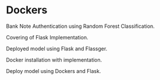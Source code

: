 # Dockers

Bank Note Authentication using Random Forest Classification.

Covering of Flask Implementation.

Deployed model using Flask and Flassger.

Docker installation with implementation.

Deploy model using Dockers and Flask.

